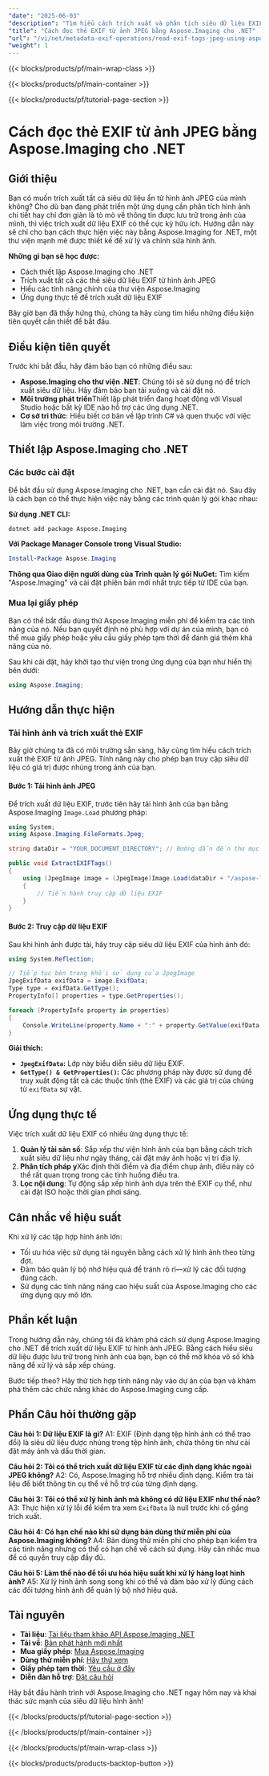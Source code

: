 ```yaml
---
"date": "2025-06-03"
"description": "Tìm hiểu cách trích xuất và phân tích siêu dữ liệu EXIF từ hình ảnh JPEG bằng Aspose.Imaging cho .NET. Hướng dẫn này bao gồm cài đặt, triển khai và ứng dụng thực tế."
"title": "Cách đọc thẻ EXIF từ ảnh JPEG bằng Aspose.Imaging cho .NET"
"url": "/vi/net/metadata-exif-operations/read-exif-tags-jpeg-using-aspose-imaging-dotnet/"
"weight": 1
---
```


{{< blocks/products/pf/main-wrap-class >}}

{{< blocks/products/pf/main-container >}}

{{< blocks/products/pf/tutorial-page-section >}}
# Cách đọc thẻ EXIF từ ảnh JPEG bằng Aspose.Imaging cho .NET

## Giới thiệu

Bạn có muốn trích xuất tất cả siêu dữ liệu ẩn từ hình ảnh JPEG của mình không? Cho dù bạn đang phát triển một ứng dụng cần phân tích hình ảnh chi tiết hay chỉ đơn giản là tò mò về thông tin được lưu trữ trong ảnh của mình, thì việc trích xuất dữ liệu EXIF có thể cực kỳ hữu ích. Hướng dẫn này sẽ chỉ cho bạn cách thực hiện việc này bằng Aspose.Imaging for .NET, một thư viện mạnh mẽ được thiết kế để xử lý và chỉnh sửa hình ảnh.

**Những gì bạn sẽ học được:**
- Cách thiết lập Aspose.Imaging cho .NET
- Trích xuất tất cả các thẻ siêu dữ liệu EXIF từ hình ảnh JPEG
- Hiểu các tính năng chính của thư viện Aspose.Imaging
- Ứng dụng thực tế để trích xuất dữ liệu EXIF

Bây giờ bạn đã thấy hứng thú, chúng ta hãy cùng tìm hiểu những điều kiện tiên quyết cần thiết để bắt đầu.

## Điều kiện tiên quyết
Trước khi bắt đầu, hãy đảm bảo bạn có những điều sau:

- **Aspose.Imaging cho thư viện .NET**: Chúng tôi sẽ sử dụng nó để trích xuất siêu dữ liệu. Hãy đảm bảo bạn tải xuống và cài đặt nó.
- **Môi trường phát triển**Thiết lập phát triển đang hoạt động với Visual Studio hoặc bất kỳ IDE nào hỗ trợ các ứng dụng .NET.
- **Cơ sở tri thức**: Hiểu biết cơ bản về lập trình C# và quen thuộc với việc làm việc trong môi trường .NET.

## Thiết lập Aspose.Imaging cho .NET

### Các bước cài đặt
Để bắt đầu sử dụng Aspose.Imaging cho .NET, bạn cần cài đặt nó. Sau đây là cách bạn có thể thực hiện việc này bằng các trình quản lý gói khác nhau:

**Sử dụng .NET CLI:**

```shell
dotnet add package Aspose.Imaging
```

**Với Package Manager Console trong Visual Studio:**

```powershell
Install-Package Aspose.Imaging
```

**Thông qua Giao diện người dùng của Trình quản lý gói NuGet:**
Tìm kiếm "Aspose.Imaging" và cài đặt phiên bản mới nhất trực tiếp từ IDE của bạn.

### Mua lại giấy phép
Bạn có thể bắt đầu dùng thử Aspose.Imaging miễn phí để kiểm tra các tính năng của nó. Nếu bạn quyết định nó phù hợp với dự án của mình, bạn có thể mua giấy phép hoặc yêu cầu giấy phép tạm thời để đánh giá thêm khả năng của nó.

Sau khi cài đặt, hãy khởi tạo thư viện trong ứng dụng của bạn như hiển thị bên dưới:

```csharp
using Aspose.Imaging;
```

## Hướng dẫn thực hiện

### Tải hình ảnh và trích xuất thẻ EXIF
Bây giờ chúng ta đã có môi trường sẵn sàng, hãy cùng tìm hiểu cách trích xuất thẻ EXIF từ ảnh JPEG. Tính năng này cho phép bạn truy cập siêu dữ liệu có giá trị được nhúng trong ảnh của bạn.

#### Bước 1: Tải hình ảnh JPEG
Để trích xuất dữ liệu EXIF, trước tiên hãy tải hình ảnh của bạn bằng Aspose.Imaging `Image.Load` phương pháp:

```csharp
using System;
using Aspose.Imaging.FileFormats.Jpeg;

string dataDir = "YOUR_DOCUMENT_DIRECTORY"; // Đường dẫn đến thư mục tài liệu của bạn

public void ExtractEXIFTags()
{
    using (JpegImage image = (JpegImage)Image.Load(dataDir + "/aspose-logo.jpg"))
    {
        // Tiến hành truy cập dữ liệu EXIF
    }
}
```

#### Bước 2: Truy cập dữ liệu EXIF
Sau khi hình ảnh được tải, hãy truy cập siêu dữ liệu EXIF của hình ảnh đó:

```csharp
using System.Reflection;

// Tiếp tục bên trong khối sử dụng của JpegImage
JpegExifData exifData = image.ExifData;
Type type = exifData.GetType();
PropertyInfo[] properties = type.GetProperties();

foreach (PropertyInfo property in properties)
{
    Console.WriteLine(property.Name + ":" + property.GetValue(exifData, null));
}
```

**Giải thích:**
- **`JpegExifData`:** Lớp này biểu diễn siêu dữ liệu EXIF.
- **`GetType() & GetProperties()`:** Các phương pháp này được sử dụng để truy xuất động tất cả các thuộc tính (thẻ EXIF) và các giá trị của chúng từ `exifData` sự vật.

## Ứng dụng thực tế
Việc trích xuất dữ liệu EXIF có nhiều ứng dụng thực tế:

1. **Quản lý tài sản số**: Sắp xếp thư viện hình ảnh của bạn bằng cách trích xuất siêu dữ liệu như ngày tháng, cài đặt máy ảnh hoặc vị trí địa lý.
2. **Phân tích pháp y**Xác định thời điểm và địa điểm chụp ảnh, điều này có thể rất quan trọng trong các tình huống điều tra.
3. **Lọc nội dung**: Tự động sắp xếp hình ảnh dựa trên thẻ EXIF cụ thể, như cài đặt ISO hoặc thời gian phơi sáng.

## Cân nhắc về hiệu suất
Khi xử lý các tập hợp hình ảnh lớn:
- Tối ưu hóa việc sử dụng tài nguyên bằng cách xử lý hình ảnh theo từng đợt.
- Đảm bảo quản lý bộ nhớ hiệu quả để tránh rò rỉ—xử lý các đối tượng đúng cách.
- Sử dụng các tính năng nâng cao hiệu suất của Aspose.Imaging cho các ứng dụng quy mô lớn.

## Phần kết luận
Trong hướng dẫn này, chúng tôi đã khám phá cách sử dụng Aspose.Imaging cho .NET để trích xuất dữ liệu EXIF từ hình ảnh JPEG. Bằng cách hiểu siêu dữ liệu được lưu trữ trong hình ảnh của bạn, bạn có thể mở khóa vô số khả năng để xử lý và sắp xếp chúng. 

Bước tiếp theo? Hãy thử tích hợp tính năng này vào dự án của bạn và khám phá thêm các chức năng khác do Aspose.Imaging cung cấp.

## Phần Câu hỏi thường gặp
**Câu hỏi 1: Dữ liệu EXIF là gì?**
A1: EXIF (Định dạng tệp hình ảnh có thể trao đổi) là siêu dữ liệu được nhúng trong tệp hình ảnh, chứa thông tin như cài đặt máy ảnh và dấu thời gian.

**Câu hỏi 2: Tôi có thể trích xuất dữ liệu EXIF từ các định dạng khác ngoài JPEG không?**
A2: Có, Aspose.Imaging hỗ trợ nhiều định dạng. Kiểm tra tài liệu để biết thông tin cụ thể về hỗ trợ của từng định dạng.

**Câu hỏi 3: Tôi có thể xử lý hình ảnh mà không có dữ liệu EXIF như thế nào?**
A3: Thực hiện xử lý lỗi để kiểm tra xem `ExifData` là null trước khi cố gắng trích xuất.

**Câu hỏi 4: Có hạn chế nào khi sử dụng bản dùng thử miễn phí của Aspose.Imaging không?**
A4: Bản dùng thử miễn phí cho phép bạn kiểm tra các tính năng nhưng có thể có hạn chế về cách sử dụng. Hãy cân nhắc mua để có quyền truy cập đầy đủ.

**Câu hỏi 5: Làm thế nào để tối ưu hóa hiệu suất khi xử lý hàng loạt hình ảnh?**
A5: Xử lý hình ảnh song song khi có thể và đảm bảo xử lý đúng cách các đối tượng hình ảnh để quản lý bộ nhớ hiệu quả.

## Tài nguyên
- **Tài liệu**: [Tài liệu tham khảo API Aspose.Imaging .NET](https://reference.aspose.com/imaging/net/)
- **Tải về**: [Bản phát hành mới nhất](https://releases.aspose.com/imaging/net/)
- **Mua giấy phép**: [Mua Aspose.Imaging](https://purchase.aspose.com/buy)
- **Dùng thử miễn phí**: [Hãy thử xem](https://releases.aspose.com/imaging/net/)
- **Giấy phép tạm thời**: [Yêu cầu ở đây](https://purchase.aspose.com/temporary-license/)
- **Diễn đàn hỗ trợ**: [Đặt câu hỏi](https://forum.aspose.com/c/imaging/10)

Hãy bắt đầu hành trình với Aspose.Imaging cho .NET ngay hôm nay và khai thác sức mạnh của siêu dữ liệu hình ảnh!

{{< /blocks/products/pf/tutorial-page-section >}}

{{< /blocks/products/pf/main-container >}}

{{< /blocks/products/pf/main-wrap-class >}}

{{< blocks/products/products-backtop-button >}}